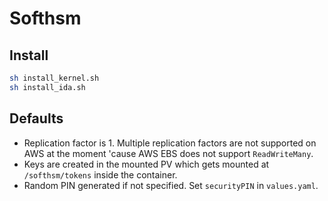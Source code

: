 # Softhsm

## Install
```sh
sh install_kernel.sh
sh install_ida.sh
```
## Defaults
* Replication factor is 1.  Multiple replication factors are not supported on AWS at the moment 'cause AWS EBS does not support `ReadWriteMany`.
* Keys are created in the mounted PV which gets mounted at `/softhsm/tokens` inside the container.
* Random PIN generated if not specified. Set `securityPIN` in `values.yaml`.

